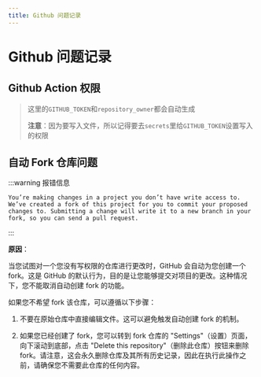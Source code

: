 ```yaml
---
title: Github 问题记录
---
```


# Github 问题记录

## Github Action 权限

> 这里的`GITHUB_TOKEN`和`repository_owner`都会自动生成
> 
> **注意**：因为要写入文件，所以记得要去`secrets`里给`GITHUB_TOKEN`设置写入的权限

## 自动 Fork 仓库问题

:::warning 报错信息

`You’re making changes in a project you don’t have write access to. We’ve created a fork of this project for you to commit your proposed changes to. Submitting a change will write it to a new branch in your fork, so you can send a pull request.`

:::

**原因**：

当您试图对一个您没有写权限的仓库进行更改时，GitHub 会自动为您创建一个 fork。这是 GitHub 的默认行为，目的是让您能够提交对项目的更改。这种情况下，您不能取消自动创建 fork 的功能。

如果您不希望 fork 该仓库，可以遵循以下步骤：

1. 不要在原始仓库中直接编辑文件。这可以避免触发自动创建 fork 的机制。

2. 如果您已经创建了 fork，您可以转到 fork 仓库的 "Settings"（设置）页面，向下滚动到底部，点击 "Delete this repository"（删除此仓库）按钮来删除 fork。请注意，这会永久删除仓库及其所有历史记录，因此在执行此操作之前，请确保您不需要此仓库的任何内容。